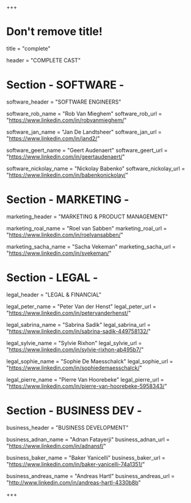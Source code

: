 +++
# Don't remove title!
title = "complete"

header = "COMPLETE CAST"

# Section - SOFTWARE -
software_header = "SOFTWARE ENGINEERS"

software_rob_name = "Rob Van Mieghem"
software_rob_url = "https://www.linkedin.com/in/robvanmieghem/"

software_jan_name = "Jan De Landtsheer"
software_jan_url = "https://www.linkedin.com/in/jand2/"

software_geert_name = "Geert Audenaert"
software_geert_url = "https://www.linkedin.com/in/geertaudenaert/"

software_nickolay_name = "Nickolay Babenko"
software_nickolay_url = "https://www.linkedin.com/in/babenkonickolay/"


# Section - MARKETING -
marketing_header = "MARKETING & PRODUCT MANAGEMENT"

marketing_roal_name = "Roel van Sabben"
marketing_roal_url = "https://www.linkedin.com/in/roelvansabben/"

marketing_sacha_name = "Sacha Vekeman"
marketing_sacha_url = "https://www.linkedin.com/in/svekeman/"

# Section - LEGAL -
legal_header = "LEGAL & FINANCIAL"

legal_peter_name = "Peter Van der Henst"
legal_peter_url = "https://www.linkedin.com/in/petervanderhenst/"

legal_sabrina_name = "Sabrina Sadik"
legal_sabrina_url = "https://www.linkedin.com/in/sabrina-sadik-449758132/"

legal_sylvie_name = "Sylvie Rixhon"
legal_sylvie_url = "https://www.linkedin.com/in/sylvie-rixhon-ab495b7/"

legal_sophie_name = "Sophie De Maesschalck"
legal_sophie_url = "https://www.linkedin.com/in/sophiedemaesschalck/"

legal_pierre_name = "Pierre Van Hoorebeke"
legal_pierre_url = "https://www.linkedin.com/in/pierre-van-hoorebeke-5958343/"

# Section - BUSINESS DEV -
business_header = "BUSINESS DEVELOPMENT"

business_adnan_name = "Adnan Fatayerji"
business_adnan_url = "https://www.linkedin.com/in/adnansf/"

business_baker_name = "Baker Yanicelli"
business_baker_url = "https://www.linkedin.com/in/baker-yanicelli-74a1351/"

business_andreas_name = "Andreas Hartl"
business_andreas_url = "http://www.linkedin.com/in/andreas-hartl-4330b8b"

+++
